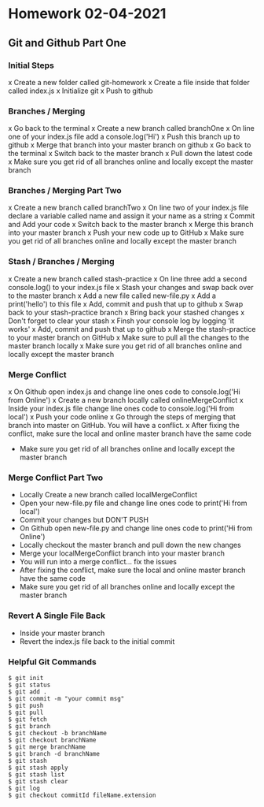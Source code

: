 # Homework 02-04-2021

## Git and Github Part One

### Initial Steps

x Create a new folder called git-homework
x Create a file inside that folder called index.js
x Initialize git
x Push to github

### Branches / Merging

x Go back to the terminal
x Create a new branch called branchOne
x On line one of your index.js file add a console.log('Hi')
x Push this branch up to github
x Merge that branch into your master branch on github
x Go back to the terminal
x Switch back to the master branch
x Pull down the latest code
x Make sure you get rid of all branches online and locally except the master branch

### Branches / Merging Part Two

x Create a new branch called branchTwo
x On line two of your index.js file declare a variable called name and assign it your name as a string
x Commit and Add your code
x Switch back to the master branch
x Merge this branch into your master branch
x Push your new code up to GitHub
x Make sure you get rid of all branches online and locally except the master branch

### Stash / Branches / Merging

x Create a new branch called stash-practice
x On line three add a second console.log() to your index.js file
x Stash your changes and swap back over to the master branch
x Add a new file called new-file.py
x Add a print('hello') to this file
x Add, commit and push that up to github
x Swap back to your stash-practice branch
x Bring back your stashed changes
x Don't forget to clear your stash
x Finsh your console log by logging 'it works'
x Add, commit and push that up to github
x Merge the stash-practice to your master branch on GitHub
x Make sure to pull all the changes to the master branch locally
x Make sure you get rid of all branches online and locally except the master branch

### Merge Conflict

x On Github open index.js and change line ones code to console.log('Hi from Online')
x Create a new branch locally called onlineMergeConflict
x Inside your index.js file change line ones code to console.log('Hi from local')
x Push your code online
x Go through the steps of merging that branch into master on GitHub. You will have a conflict.
x After fixing the conflict, make sure the local and online master branch have the same code
- Make sure you get rid of all branches online and locally except the master branch

### Merge Conflict Part Two

- Locally Create a new branch called localMergeConflict
- Open your new-file.py file and change line ones code to print('Hi from local')
- Commit your changes but DON'T PUSH
- On Github open new-file.py and change line ones code to print('Hi from Online')
- Locally checkout the master branch and pull down the new changes
- Merge your localMergeConflict branch into your master branch
- You will run into a merge conflict... fix the issues
- After fixing the conflict, make sure the local and online master branch have the same code
- Make sure you get rid of all branches online and locally except the master branch

### Revert A Single File Back

- Inside your master branch
- Revert the index.js file back to the initial commit

### Helpful Git Commands

```
$ git init
$ git status
$ git add .
$ git commit -m "your commit msg"
$ git push
$ git pull
$ git fetch
$ git branch
$ git checkout -b branchName
$ git checkout branchName
$ git merge branchName
$ git branch -d branchName
$ git stash
$ git stash apply
$ git stash list
$ git stash clear
$ git log
$ git checkout commitId fileName.extension
```
